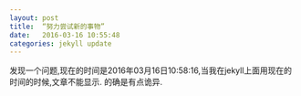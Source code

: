 ```yaml
---
layout: post
title:  “努力尝试新的事物”
date:   2016-03-16 10:55:48
categories: jekyll update
---
```

发现一个问题,现在的时间是2016年03月16日10:58:16,当我在jekyll上面用现在的时间的时候,文章不能显示.
的确是有点诡异.

